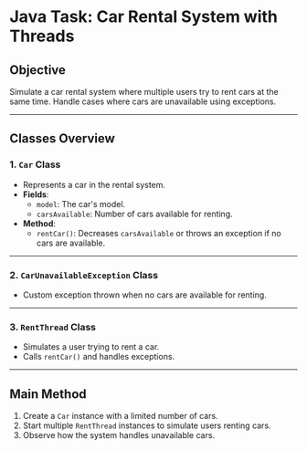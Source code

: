 # Java Task: Car Rental System with Threads

## Objective
Simulate a car rental system where multiple users try to rent cars at the same time. Handle cases where cars are unavailable using exceptions.

---

## Classes Overview

### 1. `Car` Class
- Represents a car in the rental system.
- **Fields**:
    - `model`: The car's model.
    - `carsAvailable`: Number of cars available for renting.
- **Method**:
    - `rentCar()`: Decreases `carsAvailable` or throws an exception if no cars are available.

---

### 2. `CarUnavailableException` Class
- Custom exception thrown when no cars are available for renting.

---

### 3. `RentThread` Class
- Simulates a user trying to rent a car.
- Calls `rentCar()` and handles exceptions.

---

## Main Method
1. Create a `Car` instance with a limited number of cars.
2. Start multiple `RentThread` instances to simulate users renting cars.
3. Observe how the system handles unavailable cars.